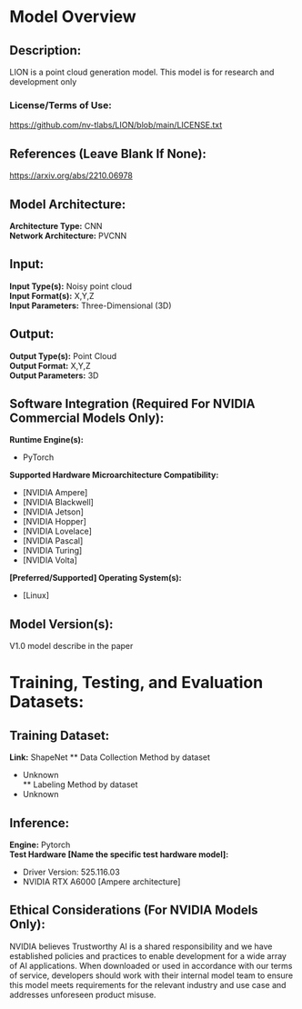 # Model Overview

## Description:
LION is a point cloud generation model. This model is for research and development only


### License/Terms of Use: 
https://github.com/nv-tlabs/LION/blob/main/LICENSE.txt 

## References (Leave Blank If None):
https://arxiv.org/abs/2210.06978

## Model Architecture: 
**Architecture Type:** CNN  <br>
**Network Architecture:** PVCNN <br>

## Input:
**Input Type(s):** Noisy point cloud <br>
**Input Format(s):** X,Y,Z <br>
**Input Parameters:** Three-Dimensional (3D) <br>


## Output: 
**Output Type(s):** Point Cloud <br>
**Output Format:** X,Y,Z <br>
**Output Parameters:** 3D <br>


## Software Integration (Required For NVIDIA Commercial Models Only):
**Runtime Engine(s):** 
* PyTorch <br> 

**Supported Hardware Microarchitecture Compatibility:** <br>
* [NVIDIA Ampere] <br>
* [NVIDIA Blackwell] <br>
* [NVIDIA Jetson]  <br>
* [NVIDIA Hopper] <br>
* [NVIDIA Lovelace] <br>
* [NVIDIA Pascal] <br>
* [NVIDIA Turing] <br>
* [NVIDIA Volta] <br>

**[Preferred/Supported] Operating System(s):** <br>
* [Linux] <br>


## Model Version(s): 
V1.0 model describe in the paper <br>

# Training, Testing, and Evaluation Datasets: 

## Training Dataset:

**Link:** ShapeNet
** Data Collection Method by dataset <br>
* Unknown <br>
** Labeling Method by dataset <br>
* Unknown <br>



## Inference:
**Engine:** Pytorch <br>
**Test Hardware [Name the specific test hardware model]:** <br>
* Driver Version: 525.116.03
* NVIDIA RTX A6000 [Ampere architecture] 


## Ethical Considerations (For NVIDIA Models Only):
NVIDIA believes Trustworthy AI is a shared responsibility and we have established policies and practices to enable development for a wide array of AI applications.  When downloaded or used in accordance with our terms of service, developers should work with their internal model team to ensure this model meets requirements for the relevant industry and use case and addresses unforeseen product misuse.  



